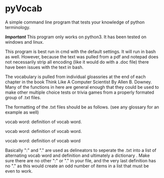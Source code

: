 # pyVocab

A simple command line program that tests your knowledge of python terminology.

***Important*** 
This program only works on python3. It has been tested on windows and linux.

This program is best run in cmd with the default settings. It will run in bash as well. 
However, because the text was pulled from a pdf and notepad does not necessarily strip
all encoding (like it would do with a .doc file) there have been issues with 
the text in bash.  

The vocabulary is pulled from individual gloassries at the end of each chapter 
in the book Think Like A Computer Scientist By Allen B. Downey. Many of the 
functions in here are general enough that they could be used to make other 
multiple choice tests or trivia games from a properly formated group of .txt files.

The formatting of the .txt files should be as follows. (see any glossary for an example as well)

vocab word:
definition of vocab word.

vocab word: 
definition of vocab word.

vocab word:
definition of vocab word

Basically ":" and "." are used as delineators to seperate the .txt into a list
of alternating vocab word and definition and ultimately a dictionary . Make sure
there are no other ":" or "." in your file, and the very last definition has no "."
as this would create an odd number of items in a list that must be even to work. 

